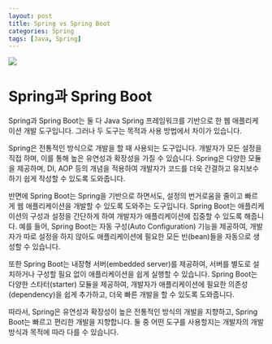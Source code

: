 ```yaml
---
layout: post
title: Spring vs Spring Boot
categories: Spring
tags: [Java, Spring]
---
```


<img src="https://github.com/L-Hyun/L-Hyun.github.io/blob/main/assets/img/headers/Spring%20Boot.png?raw=true" />

# Spring과 Spring Boot

Spring과 Spring Boot는 둘 다 Java Spring 프레임워크를 기반으로 한 웹 애플리케이션 개발 도구입니다. 그러나 두 도구는 목적과 사용 방법에서 차이가 있습니다.

Spring은 전통적인 방식으로 개발을 할 때 사용되는 도구입니다. 개발자가 모든 설정을 직접 하며, 이를 통해 높은 유연성과 확장성을 가질 수 있습니다. Spring은 다양한 모듈을 제공하며, DI, AOP 등의 개념을 적용하여 개발자가 코드를 더욱 간결하고 유지보수하기 쉽게 작성할 수 있도록 도와줍니다.

반면에 Spring Boot는 Spring을 기반으로 하면서도, 설정의 번거로움을 줄이고 빠르게 웹 애플리케이션을 개발할 수 있도록 도와주는 도구입니다. Spring Boot는 애플리케이션의 구성과 설정을 간단하게 하여 개발자가 애플리케이션에 집중할 수 있도록 해줍니다. 예를 들어, Spring Boot는 자동 구성(Auto Configuration) 기능을 제공하여, 개발자가 따로 설정을 하지 않아도 애플리케이션에 필요한 모든 빈(bean)들을 자동으로 생성할 수 있습니다.

또한 Spring Boot는 내장형 서버(embedded server)를 제공하여, 서버를 별도로 설치하거나 구성할 필요 없이 애플리케이션을 쉽게 실행할 수 있습니다. Spring Boot는 다양한 스타터(starter) 모듈을 제공하여, 개발자가 애플리케이션에 필요한 의존성(dependency)을 쉽게 추가하고, 더욱 빠른 개발을 할 수 있도록 도와줍니다.

따라서, Spring은 유연성과 확장성이 높은 전통적인 방식의 개발을 지향하고, Spring Boot는 빠르고 편리한 개발을 지향합니다. 둘 중 어떤 도구를 사용할지는 개발자의 개발 방식과 목적에 따라 다를 수 있습니다.
